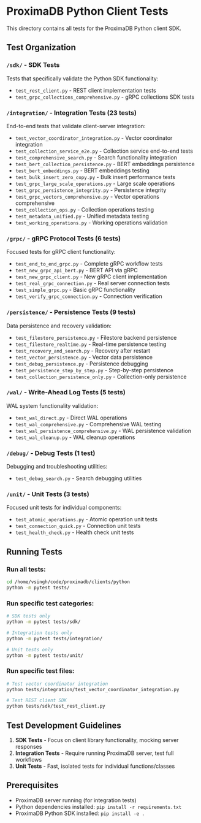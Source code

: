 # ProximaDB Python Client Tests

This directory contains all tests for the ProximaDB Python client SDK.

## Test Organization

### `/sdk/` - SDK Tests
Tests that specifically validate the Python SDK functionality:
- `test_rest_client.py` - REST client implementation tests
- `test_grpc_collections_comprehensive.py` - gRPC collections SDK tests

### `/integration/` - Integration Tests (23 tests)
End-to-end tests that validate client-server integration:
- `test_vector_coordinator_integration.py` - Vector coordinator integration
- `test_collection_service_e2e.py` - Collection service end-to-end tests
- `test_comprehensive_search.py` - Search functionality integration
- `test_bert_collection_persistence.py` - BERT embeddings persistence
- `test_bert_embeddings.py` - BERT embeddings testing
- `test_bulk_insert_zero_copy.py` - Bulk insert performance tests
- `test_grpc_large_scale_operations.py` - Large scale operations
- `test_grpc_persistence_integrity.py` - Persistence integrity
- `test_grpc_vectors_comprehensive.py` - Vector operations comprehensive
- `test_collection_ops.py` - Collection operations testing
- `test_metadata_unified.py` - Unified metadata testing
- `test_working_operations.py` - Working operations validation

### `/grpc/` - gRPC Protocol Tests (6 tests)
Focused tests for gRPC client functionality:
- `test_end_to_end_grpc.py` - Complete gRPC workflow tests
- `test_new_grpc_api_bert.py` - BERT API via gRPC
- `test_new_grpc_client.py` - New gRPC client implementation
- `test_real_grpc_connection.py` - Real server connection tests
- `test_simple_grpc.py` - Basic gRPC functionality
- `test_verify_grpc_connection.py` - Connection verification

### `/persistence/` - Persistence Tests (9 tests)
Data persistence and recovery validation:
- `test_filestore_persistence.py` - Filestore backend persistence
- `test_filestore_realtime.py` - Real-time persistence testing
- `test_recovery_and_search.py` - Recovery after restart
- `test_vector_persistence.py` - Vector data persistence
- `test_debug_persistence.py` - Persistence debugging
- `test_persistence_step_by_step.py` - Step-by-step persistence
- `test_collection_persistence_only.py` - Collection-only persistence

### `/wal/` - Write-Ahead Log Tests (5 tests)
WAL system functionality validation:
- `test_wal_direct.py` - Direct WAL operations
- `test_wal_comprehensive.py` - Comprehensive WAL testing
- `test_wal_persistence_comprehensive.py` - WAL persistence validation
- `test_wal_cleanup.py` - WAL cleanup operations

### `/debug/` - Debug Tests (1 test)
Debugging and troubleshooting utilities:
- `test_debug_search.py` - Search debugging utilities

### `/unit/` - Unit Tests (3 tests)
Focused unit tests for individual components:
- `test_atomic_operations.py` - Atomic operation unit tests
- `test_connection_quick.py` - Connection unit tests
- `test_health_check.py` - Health check unit tests

## Running Tests

### Run all tests:
```bash
cd /home/vsingh/code/proximadb/clients/python
python -m pytest tests/
```

### Run specific test categories:
```bash
# SDK tests only
python -m pytest tests/sdk/

# Integration tests only  
python -m pytest tests/integration/

# Unit tests only
python -m pytest tests/unit/
```

### Run specific test files:
```bash
# Test vector coordinator integration
python tests/integration/test_vector_coordinator_integration.py

# Test REST client SDK
python tests/sdk/test_rest_client.py
```

## Test Development Guidelines

1. **SDK Tests** - Focus on client library functionality, mocking server responses
2. **Integration Tests** - Require running ProximaDB server, test full workflows
3. **Unit Tests** - Fast, isolated tests for individual functions/classes

## Prerequisites

- ProximaDB server running (for integration tests)
- Python dependencies installed: `pip install -r requirements.txt`
- ProximaDB Python SDK installed: `pip install -e .`